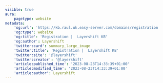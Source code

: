 ```yaml
---
visible: true
aura:
    pagetype: website
metadata:
    'og:url': 'https://kb.raul.uk.easy-server.com/domains/registration'
    'og:type': website
    'og:title': 'Registration |  Layershift KB'
    'og:author': Layershift
    'twitter:card': summary_large_image
    'twitter:title': 'Registration |  Layershift KB'
    'twitter:site': '@layershift'
    'twitter:creator': '@layershift'
    'article:published_time': '2023-08-23T14:33:39+01:00'
    'article:modified_time': '2023-08-23T14:33:39+01:00'
    'article:author': Layershift
---
```


